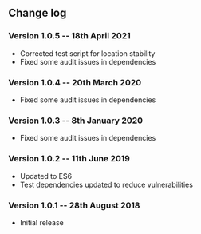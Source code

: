 ## Change log


### Version 1.0.5 -- 18th April 2021

 * Corrected test script for location stability
 * Fixed some audit issues in dependencies


### Version 1.0.4 -- 20th March 2020

 * Fixed some audit issues in dependencies


### Version 1.0.3 -- 8th January 2020

 * Fixed some audit issues in dependencies


### Version 1.0.2 -- 11th June 2019

 * Updated to ES6
 * Test dependencies updated to reduce vulnerabilities


### Version 1.0.1 -- 28th August 2018

 * Initial release
